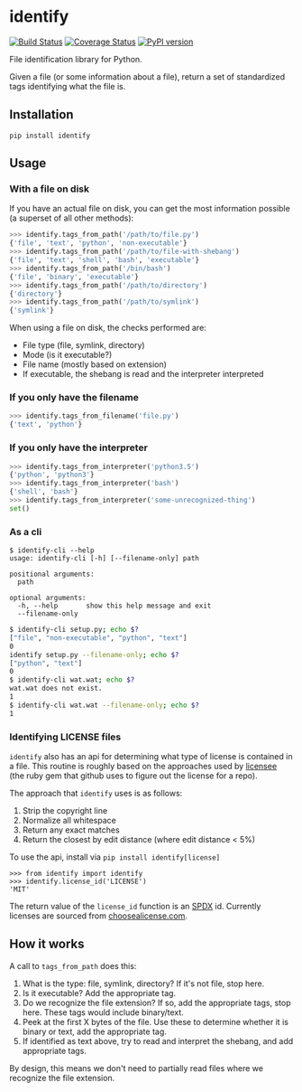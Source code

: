 identify
========

[![Build Status](https://travis-ci.org/chriskuehl/identify.svg?branch=master)](https://travis-ci.org/chriskuehl/identify)
[![Coverage Status](https://coveralls.io/repos/github/chriskuehl/identify/badge.svg?branch=master)](https://coveralls.io/github/chriskuehl/identify?branch=master)
[![PyPI version](https://badge.fury.io/py/identify.svg)](https://pypi.python.org/pypi/identify)

File identification library for Python.

Given a file (or some information about a file), return a set of standardized
tags identifying what the file is.

## Installation

`pip install identify`

## Usage
### With a file on disk

If you have an actual file on disk, you can get the most information possible
(a superset of all other methods):

```python
>>> identify.tags_from_path('/path/to/file.py')
{'file', 'text', 'python', 'non-executable'}
>>> identify.tags_from_path('/path/to/file-with-shebang')
{'file', 'text', 'shell', 'bash', 'executable'}
>>> identify.tags_from_path('/bin/bash')
{'file', 'binary', 'executable'}
>>> identify.tags_from_path('/path/to/directory')
{'directory'}
>>> identify.tags_from_path('/path/to/symlink')
{'symlink'}
```

When using a file on disk, the checks performed are:

* File type (file, symlink, directory)
* Mode (is it executable?)
* File name (mostly based on extension)
* If executable, the shebang is read and the interpreter interpreted


### If you only have the filename

```python
>>> identify.tags_from_filename('file.py')
{'text', 'python'}
```


### If you only have the interpreter

```python
>>> identify.tags_from_interpreter('python3.5')
{'python', 'python3'}
>>> identify.tags_from_interpreter('bash')
{'shell', 'bash'}
>>> identify.tags_from_interpreter('some-unrecognized-thing')
set()
```

### As a cli

```
$ identify-cli --help
usage: identify-cli [-h] [--filename-only] path

positional arguments:
  path

optional arguments:
  -h, --help       show this help message and exit
  --filename-only
```

```bash
$ identify-cli setup.py; echo $?
["file", "non-executable", "python", "text"]
0
identify setup.py --filename-only; echo $?
["python", "text"]
0
$ identify-cli wat.wat; echo $?
wat.wat does not exist.
1
$ identify-cli wat.wat --filename-only; echo $?
1
```

### Identifying LICENSE files

`identify` also has an api for determining what type of license is contained
in a file.  This routine is roughly based on the approaches used by
[licensee] (the ruby gem that github uses to figure out the license for a
repo).

The approach that `identify` uses is as follows:

1. Strip the copyright line
2. Normalize all whitespace
3. Return any exact matches
4. Return the closest by edit distance (where edit distance < 5%)

To use the api, install via `pip install identify[license]`

```pycon
>>> from identify import identify
>>> identify.license_id('LICENSE')
'MIT'
```

The return value of the `license_id` function is an [SPDX] id.  Currently
licenses are sourced from [choosealicense.com].

[licensee]: https://github.com/benbalter/licensee
[SPDX]: https://spdx.org/licenses/
[choosealicense.com]: https://github.com/github/choosealicense.com

## How it works

A call to `tags_from_path` does this:

1. What is the type: file, symlink, directory? If it's not file, stop here.
2. Is it executable? Add the appropriate tag.
3. Do we recognize the file extension? If so, add the appropriate tags, stop
   here. These tags would include binary/text.
4. Peek at the first X bytes of the file. Use these to determine whether it is
   binary or text, add the appropriate tag.
5. If identified as text above, try to read and interpret the shebang, and add
   appropriate tags.

By design, this means we don't need to partially read files where we recognize
the file extension.
